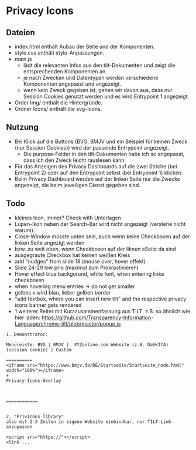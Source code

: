# Privacy Icons

## Dateien
- index.html enthält Aubau der Seite und der Komponenten.
- style.css enthält style-Anpassungen.
- main.js 
    - lädt die relevanten Infos aus den tilt-Dokumenten und zeigt die entsprechenden Komponenten an.
    - je nach Zwecken und Datentypen werden verschiedene Komponenten angepasst und angezeigt.
    - wenn kein Zweck gegeben ist, gehen wir davon aus, dass nur Session Cookies genutzt werden und es wird Entrypoint 1 angezeigt.
- Order Img/ enthält die Hintergründe.
- Ordner Icons/ enthält die svg-Icons.

## Nutzung
- Bei Klick auf die Buttons (BVG, BMJV und ein Beispiel für keinen Zweck (nur Session Cookies)) wird der passende Entrypoint angezeigt. 
  - Die purpose-Felder in den tilt-Dokumenten habe ich so angepasst, dass ich den Zweck leicht rauslesen kann.
- Für das Anzeigen des Privacy Dashboards auf die zwei Striche (bei Entrypoint 2) oder auf den Entrypoint selbst (bei Entrypoint 1) klicken.
- Beim Privacy Dashboard werden auf der linken Seite nur die Zwecke angezeigt, die beim jeweiligen Dienst gegeben sind.

## Todo
- kleines Icon, immer? Check with Unterlagen
- Lupen-Ikon neben der Search-Bar wird nicht angezeigt (verstehe nicht warum).
- Close-Window müsste unten sein, auch wenn keine Checkboxen auf der linken Seite angezigt werden
- bzw. zu weit oben, wenn Checkboxen auf der liknen sSeite da sind
- ausgegraute Checkbox hat keinen weißen Kreis
- add "nudges" from slide 18 (mouse over, hover effekt)
- Slide 24-29 low prio (maximal zum Prokrastinieren)
- Hover effect blue backgorund, white font, when entering linke checkboxen
- when hovering menu entries -> do not get smaller
- gelbes x wird blau, lieber gelben border
- "add textbox, where you can insert new tilt" and the respective privacy icons banner gets rendered
- 1 weiterer Reiter mit Kurzzusammenfassung aus TILT. z.B. so ähnlich wie hier laden: https://github.com/Transparency-Information-Language/chrome-tilt/blob/master/popup.js

```
1. Demonstrator:

Menüleiste: BVG | BMJV |  XYZonline.com Website (z.B. DaSKITA) (session cookie) | Custom

==========
<iframe src="https://www.bmjv.de/DE/Startseite/Startseite_node.html" width="100%"></iframe>
+
Privacy-Icons-Overlay



============


2. "PrivIcons library"
also mit 2-3 Zeilen in eigene Website einbindbar, nur TILT-Link anzupassen 

<script src="https://"></script>
<link ...
```

